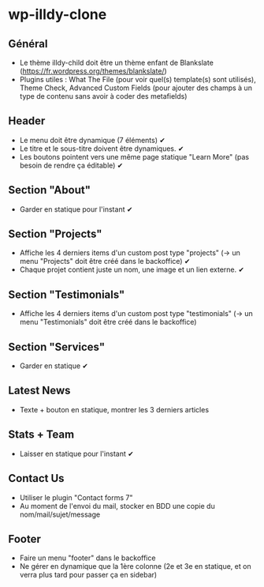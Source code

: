 # wp-illdy-clone
## Général
- Le thème illdy-child doit être un thème enfant de Blankslate (https://fr.wordpress.org/themes/blankslate/)
- Plugins utiles : What The File (pour voir quel(s) template(s) sont utilisés), Theme Check, Advanced Custom Fields (pour ajouter des champs à un type de contenu sans avoir à coder des metafields)
## Header
- Le menu doit être dynamique (7 éléments) ✔
- Le titre et le sous-titre doivent être dynamiques. ✔
- Les boutons pointent vers une même page statique "Learn More" (pas besoin de rendre ça éditable) ✔
## Section "About"
- Garder en statique pour l'instant ✔
## Section "Projects"
- Affiche les 4 derniers items d'un custom post type "projects" (-> un menu "Projects" doit être créé dans le backoffice) ✔
- Chaque projet contient juste un nom, une image et un lien externe. ✔
## Section "Testimonials"
- Affiche les 4 derniers items d'un custom post type "testimonials" (-> un menu "Testimonials" doit être créé dans le backoffice)
## Section "Services"
- Garder en statique ✔
## Latest News
- Texte + bouton en statique, montrer les 3 derniers articles
## Stats + Team
- Laisser en statique pour l'instant ✔
## Contact Us
- Utiliser le plugin "Contact forms 7"
- Au moment de l'envoi du mail, stocker en BDD une copie du nom/mail/sujet/message
## Footer
- Faire un menu "footer" dans le backoffice
- Ne gérer en dynamique que la 1ère colonne (2e et 3e en statique, et on verra plus tard pour passer ça en sidebar)
